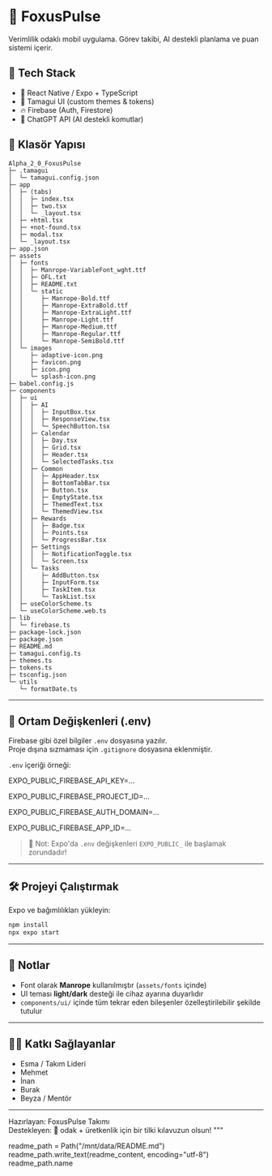 # 🦊 FoxusPulse

Verimlilik odaklı mobil uygulama. Görev takibi, AI destekli planlama ve puan sistemi içerir.

## 🔧 Tech Stack

- 📱 React Native / Expo + TypeScript
- 🎨 Tamagui UI (custom themes & tokens)
- 🔥 Firebase (Auth, Firestore)
- 🤖 ChatGPT API (AI destekli komutlar)

## 📁 Klasör Yapısı

```
Alpha_2_0_FoxusPulse
├─ .tamagui
│  └─ tamagui.config.json
├─ app
│  ├─ (tabs)
│  │  ├─ index.tsx
│  │  ├─ two.tsx
│  │  └─ _layout.tsx
│  ├─ +html.tsx
│  ├─ +not-found.tsx
│  ├─ modal.tsx
│  └─ _layout.tsx
├─ app.json
├─ assets
│  ├─ fonts
│  │  ├─ Manrope-VariableFont_wght.ttf
│  │  ├─ OFL.txt
│  │  ├─ README.txt
│  │  └─ static
│  │     ├─ Manrope-Bold.ttf
│  │     ├─ Manrope-ExtraBold.ttf
│  │     ├─ Manrope-ExtraLight.ttf
│  │     ├─ Manrope-Light.ttf
│  │     ├─ Manrope-Medium.ttf
│  │     ├─ Manrope-Regular.ttf
│  │     └─ Manrope-SemiBold.ttf
│  └─ images
│     ├─ adaptive-icon.png
│     ├─ favicon.png
│     ├─ icon.png
│     └─ splash-icon.png
├─ babel.config.js
├─ components
│  ├─ ui
│  │  ├─ AI
│  │  │  ├─ InputBox.tsx
│  │  │  ├─ ResponseView.tsx
│  │  │  └─ SpeechButton.tsx
│  │  ├─ Calendar
│  │  │  ├─ Day.tsx
│  │  │  ├─ Grid.tsx
│  │  │  ├─ Header.tsx
│  │  │  └─ SelectedTasks.tsx
│  │  ├─ Common
│  │  │  ├─ AppHeader.tsx
│  │  │  ├─ BottomTabBar.tsx
│  │  │  ├─ Button.tsx
│  │  │  ├─ EmptyState.tsx
│  │  │  ├─ ThemedText.tsx
│  │  │  └─ ThemedView.tsx
│  │  ├─ Rewards
│  │  │  ├─ Badge.tsx
│  │  │  ├─ Points.tsx
│  │  │  └─ ProgressBar.tsx
│  │  ├─ Settings
│  │  │  ├─ NotificationToggle.tsx
│  │  │  └─ Screen.tsx
│  │  └─ Tasks
│  │     ├─ AddButton.tsx
│  │     ├─ InputForm.tsx
│  │     ├─ TaskItem.tsx
│  │     └─ TaskList.tsx
│  ├─ useColorScheme.ts
│  └─ useColorScheme.web.ts
├─ lib
│  └─ firebase.ts
├─ package-lock.json
├─ package.json
├─ README.md
├─ tamagui.config.ts
├─ themes.ts
├─ tokens.ts
├─ tsconfig.json
└─ utils
   └─ formatDate.ts

```

---

## 🔐 Ortam Değişkenleri (.env)

Firebase gibi özel bilgiler `.env` dosyasına yazılır.  
Proje dışına sızmaması için `.gitignore` dosyasına eklenmiştir.

`.env` içeriği örneği:

EXPO_PUBLIC_FIREBASE_API_KEY=...

EXPO_PUBLIC_FIREBASE_PROJECT_ID=...

EXPO_PUBLIC_FIREBASE_AUTH_DOMAIN=...

EXPO_PUBLIC_FIREBASE_APP_ID=...

> 📌 Not: Expo'da `.env` değişkenleri `EXPO_PUBLIC_` ile başlamak zorundadır!

---

## 🛠️ Projeyi Çalıştırmak

Expo ve bağımlılıkları yükleyin:

```sh
npm install
npx expo start
```

---

## 📌 Notlar

- Font olarak **Manrope** kullanılmıştır (`assets/fonts` içinde)
- UI teması **light/dark** desteği ile cihaz ayarına duyarlıdır
- `components/ui/` içinde tüm tekrar eden bileşenler özelleştirilebilir şekilde tutulur

---

## 🧑‍💻 Katkı Sağlayanlar

- Esma / Takım Lideri
- Mehmet
- İnan
- Burak
- Beyza / Mentör

---

Hazırlayan: FoxusPulse Takımı  
Destekleyen: 🦊 odak + üretkenlik için bir tilki kılavuzun olsun!
"""

readme_path = Path("/mnt/data/README.md")
readme_path.write_text(readme_content, encoding="utf-8")
readme_path.name
